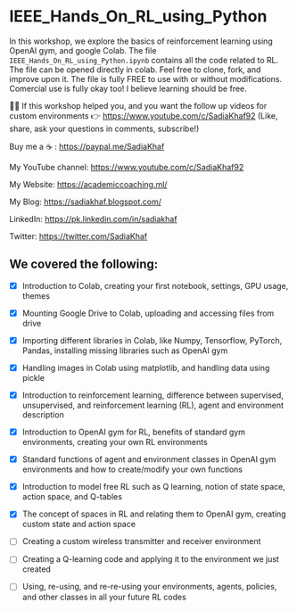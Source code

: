 # IEEE_Hands_On_RL_using_Python
In this workshop, we explore the basics of reinforcement learning using OpenAI gym, and google Colab. The file `IEEE_Hands_On_RL_using_Python.ipynb` contains all the code related to RL. The file can be opened directly in colab. Feel free to clone, fork, and improve upon it. The file is fully FREE to use with or without modifications. Comercial use is fully okay too! I believe learning should be free.

📌📌 If this workshop helped you, and you want the follow up videos for custom environments 👉 https://www.youtube.com/c/SadiaKhaf92 (Like, share, ask your questions in comments, subscribe!)

Buy me a ☕️ : https://paypal.me/SadiaKhaf

My YouTube channel: https://www.youtube.com/c/SadiaKhaf92

My Website: https://academiccoaching.ml/

My Blog: https://sadiakhaf.blogspot.com/ 

LinkedIn: https://pk.linkedin.com/in/sadiakhaf 

Twitter: https://twitter.com/SadiaKhaf


## We covered the following:

- [x]	Introduction to Colab, creating your first notebook, settings, GPU usage, themes
- [x]	Mounting Google Drive to Colab, uploading and accessing files from drive
- [x]	Importing different libraries in Colab, like Numpy, Tensorflow, PyTorch, Pandas, installing missing libraries such as OpenAI gym
- [x]	Handling images in Colab using matplotlib, and handling data using pickle
- [x]	Introduction to reinforcement learning, difference between supervised, unsupervised, and reinforcement learning (RL), agent and environment description
- [x]	Introduction to OpenAI gym for RL, benefits of standard gym environments, creating your own RL environments
- [x]	Standard functions of agent and environment classes in OpenAI gym environments and how to create/modify your own functions
- [x]	Introduction to model free RL such as Q learning, notion of state space, action space, and Q-tables
- [x]	The concept of spaces in RL and relating them to OpenAI gym, creating custom state and action space
- [ ]	Creating a custom wireless transmitter and receiver environment
- [ ]	Creating a Q-learning code and applying it to the environment we just created
- [ ]	Using, re-using, and re-re-using your environments, agents, policies, and other classes in all your future RL codes

